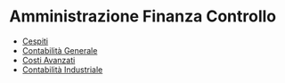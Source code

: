 # Amministrazione Finanza Controllo
- [Cespiti](Documentazione%20SmeUP/DOC_OPE/000030/A5/_sidebar.md)
- [Contabilità Generale](Documentazione%20SmeUP/DOC_OPE/000030/C5/_sidebar.md)
- [Costi Avanzati](Documentazione%20SmeUP/DOC_OPE/000030/D0/_sidebar.md)
- [Contabilità Industriale](Documentazione%20SmeUP/DOC_OPE/000030/D5/_sidebar.md)
